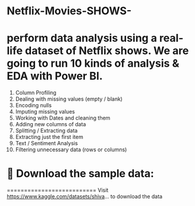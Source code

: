 # Netflix-Movies-SHOWS- 

# perform data analysis using a real-life dataset of Netflix shows. We are going to run 10 kinds of analysis & EDA with Power BI.

1) Column Profiling
2) Dealing with missing values (empty / blank)
3) Encoding nulls
4) Imputing missing values
5) Working with Dates and cleaning them
6) Adding new columns of data
7) Splitting / Extracting data
8) Extracting just the first item
9) Text / Sentiment Analysis
10) Filtering unnecessary data (rows or columns)

#  📁 Download the sample data:
==========================
Visit https://www.kaggle.com/datasets/shiva... to download the data 

